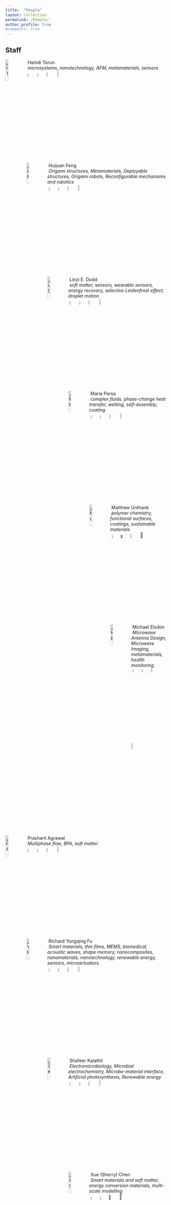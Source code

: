 ```yaml
---
title:  "People"
layout: collection
permalink: /People/
author_profile: true
#comments: true
---
```


## Staff

<img src="{{ site.url }}{{ site.baseurl }}/assets/profiles/profile_im_HT.jpg" alt="HT" style="float: left;width: 13%"/>&nbsp;Hamdi Torun <br>&nbsp;*microsystems, nanotechnology, AFM, metamaterials, sensors* <br>&nbsp;<a href="https://researchportal.northumbria.ac.uk/en/persons/hamdi-torun"><img src="{{ site.url }}{{ site.baseurl }}/assets/profiles/nuw.png" alt="HT" style="width: 5%; border: none; text-decoration: none"/></a>&nbsp;<a href="https://scholar.google.com/citations?user=h9gO5GAAAAAJ&hl=en"><img src="{{ site.url }}{{ site.baseurl }}/assets/profiles/google.png" alt="HT" style="width: 5%; border: none; text-decoration: none"/></a>&nbsp;<a href="https://www.linkedin.com/in/hamditorun/"><img src="{{ site.url }}{{ site.baseurl }}/assets/profiles/linkedin.png" alt="HT" style="width: 6%; border: none; text-decoration: none"/></a>&nbsp;<a href="https://www.researchgate.net/profile/Hamdi-Torun/"><img src="{{ site.url }}{{ site.baseurl }}/assets/profiles/rg.png" alt="HT" style="width: 7%; border: none; text-decoration: none"/></a>&nbsp;

<img src="{{ site.url }}{{ site.baseurl }}/assets/profiles/profile_im_HF.jpg" alt="HF" style="float: left;width: 13%"/>&nbsp;Huijuan Feng <br>&nbsp;*Origami structures, Metamaterials, Deployable structures, Origami robots, Reconfigurable mechanisms and robotics* <br>&nbsp;<a href="https://researchportal.northumbria.ac.uk/en/persons/huijuan-feng"><img src="{{ site.url }}{{ site.baseurl }}/assets/profiles/nuw.png" alt="HF" style="width: 5%; border: none; text-decoration: none"/></a>&nbsp;<a href="https://scholar.google.com/citations?user=IyMmvRIAAAAJ&hl"><img src="{{ site.url }}{{ site.baseurl }}/assets/profiles/google.png" alt="HF" style="width: 5%; border: none; text-decoration: none"/></a>&nbsp;<a href="https://www.linkedin.com/in/huijuan-feng-3a1b8b78/"><img src="{{ site.url }}{{ site.baseurl }}/assets/profiles/linkedin.png" alt="HF" style="width: 6%; border: none; text-decoration: none"/></a>&nbsp;<a href="https://www.researchgate.net/profile/Huijuan-Feng-2"><img src="{{ site.url }}{{ site.baseurl }}/assets/profiles/rg.png" alt="HF" style="width: 7%; border: none; text-decoration: none"/></a>&nbsp;

<img src="{{ site.url }}{{ site.baseurl }}/assets/profiles/profile_im_LD.jpg" alt="LD" style="float: left;width: 13%"/>&nbsp;Linzi E. Dodd <br>&nbsp;*soft matter, sensors, wearable sensors, energy recovery, selective Leidenfrost effect, droplet motion* <br>&nbsp;<a href="https://researchportal.northumbria.ac.uk/en/persons/linzi-dodd"><img src="{{ site.url }}{{ site.baseurl }}/assets/profiles/nuw.png" alt="LD" style="width: 5%; border: none; text-decoration: none"/></a>&nbsp;<a href="https://scholar.google.com/citations?user=LK5Mn2oAAAAJ&hl=en"><img src="{{ site.url }}{{ site.baseurl }}/assets/profiles/google.png" alt="LD" style="width: 5%; border: none; text-decoration: none"/></a>&nbsp;<a href="https://uk.linkedin.com/in/linzidodd"><img src="{{ site.url }}{{ site.baseurl }}/assets/profiles/linkedin.png" alt="LD" style="width: 6%; border: none; text-decoration: none"/></a>&nbsp;<a href="https://www.researchgate.net/profile/Linzi-Dodd"><img src="{{ site.url }}{{ site.baseurl }}/assets/profiles/rg.png" alt="LD" style="width: 7%; border: none; text-decoration: none"/></a>&nbsp;

<img src="{{ site.url }}{{ site.baseurl }}/assets/profiles/profile_im_MP.jpg" alt="MP" style="float: left;width: 13%"/>&nbsp;Maria Parsa <br>&nbsp;*complex fluids, phase-change heat transfer, wetting, self-assembly, coating* <br>&nbsp;<a href="https://researchportal.northumbria.ac.uk/en/persons/maria-parsa"><img src="{{ site.url }}{{ site.baseurl }}/assets/profiles/nuw.png" alt="MP" style="width: 5%; border: none; text-decoration: none"/></a>&nbsp;<a href="https://scholar.google.com/citations?user=sklpXPsAAAAJ&hl=en&authuser=2"><img src="{{ site.url }}{{ site.baseurl }}/assets/profiles/google.png" alt="MP" style="width: 5%; border: none; text-decoration: none"/></a>&nbsp;<a href="https://www.linkedin.com/in/maryamparsa/"><img src="{{ site.url }}{{ site.baseurl }}/assets/profiles/linkedin.png" alt="MP" style="width: 6%; border: none; text-decoration: none"/></a>&nbsp;<a href="https://www.researchgate.net/profile/Maria-Maryam-Parsa"><img src="{{ site.url }}{{ site.baseurl }}/assets/profiles/rg.png" alt="MP" style="width: 7%; border: none; text-decoration: none"/></a>&nbsp;

<img src="{{ site.url }}{{ site.baseurl }}/assets/profiles/profile_im_MU.jpg" alt="MU" style="float: left;width: 13%"/>&nbsp;Matthew Unthank <br>&nbsp;*polymer chemistry, functional surfaces, coatings, sustainable materials* <br>&nbsp;<a href="https://researchportal.northumbria.ac.uk/en/persons/matthew-unthank
"><img src="{{ site.url }}{{ site.baseurl }}/assets/profiles/nuw.png" alt="MU" style="width: 5%; border: none; text-decoration: none"/></a>&nbsp;<a href=""><img src="{{ site.url }}{{ site.baseurl }}/assets/profiles/google.png" alt="MU" style="width: 5%; border: none; text-decoration: none"/></a>&nbsp;<a href="https://www.linkedin.com/in/matthew-unthank-8a236020/"><img src="{{ site.url }}{{ site.baseurl }}/assets/profiles/linkedin.png" alt="MU" style="width: 6%; border: none; text-decoration: none"/></a>&nbsp;<a href=""><img src="{{ site.url }}{{ site.baseurl }}/assets/profiles/rg.png" alt="MU" style="width: 7%; border: none; text-decoration: none"/></a>&nbsp;

<img src="{{ site.url }}{{ site.baseurl }}/assets/profiles/profile_im_ME.jpg" alt="ME" style="float: left;width: 13%"/>&nbsp;Michael Elsdon <br>&nbsp;*Microwave Antenna Design, Microwave Imaging, metamaterials, health monitoring* <br>&nbsp;<a href="https://researchportal.northumbria.ac.uk/admin/workspace/personal/overview/"><img src="{{ site.url }}{{ site.baseurl }}/assets/profiles/nuw.png" alt="ME" style="width: 5%; border: none; text-decoration: none"/></a>&nbsp;<a href="https://scholar.google.com/citations?user=ZAyZ5UcAAAAJ&hl=en
"><img src="{{ site.url }}{{ site.baseurl }}/assets/profiles/google.png" alt="ME" style="width: 5%; border: none; text-decoration: none"/></a>&nbsp;<a href="https://www.linkedin.com/in/michael-elsdon-565a3189/"><img src="{{ site.url }}{{ site.baseurl }}/assets/profiles/linkedin.png" alt="ME" style="width: 6%; border: none; text-decoration: none"/></a>&nbsp;<a href="https://www.researchgate.net/profile/M-Elsdon-2"><img src="{{ site.url }}{{ site.baseurl }}/assets/profiles/rg.png" alt="ME" style="width: 7%; border: none; text-decoration: none"/></a>&nbsp;


<img src="{{ site.url }}{{ site.baseurl }}/assets/profiles/profile_im_PA.png" alt="PA" style="float: left;width: 13%"/>&nbsp;Prashant Agrawal <br>&nbsp;*Multiphase flow, BPA, soft matter* <br>&nbsp;<a href="https://researchportal.northumbria.ac.uk/en/researchers/prashant-agrawal(77d1b36e-20c5-44a5-8f7e-97211143c73c).html"><img src="{{ site.url }}{{ site.baseurl }}/assets/profiles/nuw.png" alt="PA" style="width: 5%; border: none; text-decoration: none"/></a>&nbsp;<a href="https://scholar.google.co.in/citations?user=GGesizEAAAAJ&hl=en"><img src="{{ site.url }}{{ site.baseurl }}/assets/profiles/google.png" alt="PA" style="width: 5%; border: none; text-decoration: none"/></a>&nbsp;<a href="https://www.linkedin.com/in/agwlpra/?originalSubdomain=in"><img src="{{ site.url }}{{ site.baseurl }}/assets/profiles/linkedin.png" alt="PA" style="width: 6%; border: none; text-decoration: none"/></a>&nbsp;<a href="https://www.researchgate.net/profile/Prashant_Agrawal6"><img src="{{ site.url }}{{ site.baseurl }}/assets/profiles/rg.png" alt="PA" style="width: 7%; border: none; text-decoration: none"/></a>&nbsp;

<img src="{{ site.url }}{{ site.baseurl }}/assets/profiles/profile_im_YF.jpg" alt="YF" style="float: left;width: 13%"/>&nbsp;Richard  Yongqing Fu <br>&nbsp;*Smart materials, thin films, MEMS, biomedical, acoustic waves, shape memory, nanocomposites, nanomaterials, nanotechnology, renewable energy, sensors, microactuators.* <br>&nbsp;<a href="https://researchportal.northumbria.ac.uk/en/persons/yongqing-richard-fu"><img src="{{ site.url }}{{ site.baseurl }}/assets/profiles/nuw.png" alt="YF" style="width: 5%; border: none; text-decoration: none"/></a>&nbsp;<a href="http://scholar.google.co.uk/citations?user=faszbxEAAAAJ"><img src="{{ site.url }}{{ site.baseurl }}/assets/profiles/google.png" alt="YF" style="width: 5%; border: none; text-decoration: none"/></a>&nbsp;<a href="https://www.linkedin.com/in/richard-fu-8b1b90164/"><img src="{{ site.url }}{{ site.baseurl }}/assets/profiles/linkedin.png" alt="YF" style="width: 6%; border: none; text-decoration: none"/></a>&nbsp;<a href="https://www.researchgate.net/profile/Yong-Qing-richard-Fu"><img src="{{ site.url }}{{ site.baseurl }}/assets/profiles/rg.png" alt="YF" style="width: 7%; border: none; text-decoration: none"/></a>&nbsp;

<img src="{{ site.url }}{{ site.baseurl }}/assets/profiles/profile_im_SK.jpg" alt="SK" style="float: left;width: 13%"/>&nbsp;Shafeer Kalathil  <br>&nbsp;*Electromicrobiology, Microbial electrochemistry, Microbe-material interface, Artificial photosynthesis, Renewable energy* <br>&nbsp;<a href="https://researchportal.northumbria.ac.uk/en/persons/shafeer-kalathil"><img src="{{ site.url }}{{ site.baseurl }}/assets/profiles/nuw.png" alt="SK" style="width: 5%; border: none; text-decoration: none"/></a>&nbsp;<a href="https://scholar.google.com/citations?user=GWPcHN4AAAAJ&hl=en"><img src="{{ site.url }}{{ site.baseurl }}/assets/profiles/google.png" alt="SK" style="width: 5%; border: none; text-decoration: none"/></a>&nbsp;<a href="https://www.linkedin.com/in/dr-shafeer-kalathil-b5828316"><img src="{{ site.url }}{{ site.baseurl }}/assets/profiles/linkedin.png" alt="SK" style="width: 6%; border: none; text-decoration: none"/></a>&nbsp;<a href="https://www.researchgate.net/profile/Shafeer-Kalathil-2"><img src="{{ site.url }}{{ site.baseurl }}/assets/profiles/rg.png" alt="SK" style="width: 7%; border: none; text-decoration: none"/></a>&nbsp;

<img src="{{ site.url }}{{ site.baseurl }}/assets/profiles/profile_im_XC.jpg" alt="XC" style="float: left;width: 13%"/>&nbsp;Xue (Sherry) Chen <br>&nbsp;*Smart materials and soft matter, energy conversion materials, multi-scale modelling* <br>&nbsp;<a href="https://researchportal.northumbria.ac.uk/en/persons/sherry-chen"><img src="{{ site.url }}{{ site.baseurl }}/assets/profiles/nuw.png" alt="XC" style="width: 5%; border: none; text-decoration: none"/></a>&nbsp;<a href="https://scholar.google.ca/citations?user=__eUcMAAAAAJ&hl=en
"><img src="{{ site.url }}{{ site.baseurl }}/assets/profiles/google.png" alt="XC" style="width: 5%; border: none; text-decoration: none"/></a>&nbsp;<a href=""><img src="{{ site.url }}{{ site.baseurl }}/assets/profiles/linkedin.png" alt="XC" style="width: 6%; border: none; text-decoration: none"/></a>&nbsp;<a href=""><img src="{{ site.url }}{{ site.baseurl }}/assets/profiles/rg.png" alt="XC" style="width: 7%; border: none; text-decoration: none"/></a>&nbsp;

<img src="{{ site.url }}{{ site.baseurl }}/assets/profiles/profile_im_YL.jpg" alt="YL" style="float: left;width: 13%"/>&nbsp;Yifan Li <br>&nbsp;*Functional materials, MEMS, Sensors and Actuators, Transducers, Instrumentation, Lab on a Chip, Flexible electronics, Electrowetting-on-Dielectrics, Surface Acoustic Waves* <br>&nbsp;<a href="https://researchportal.northumbria.ac.uk/en/persons/yifan-li"><img src="{{ site.url }}{{ site.baseurl }}/assets/profiles/nuw.png" alt="YL" style="width: 5%; border: none; text-decoration: none"/></a>&nbsp;<a href="https://scholar.google.com/citations?hl=en&user=JIaWbuYAAAAJ"><img src="{{ site.url }}{{ site.baseurl }}/assets/profiles/google.png" alt="YL" style="width: 5%; border: none; text-decoration: none"/></a>&nbsp;<a href="https://uk.linkedin.com/in/yifan-li-047a356"><img src="{{ site.url }}{{ site.baseurl }}/assets/profiles/linkedin.png" alt="YL" style="width: 6%; border: none; text-decoration: none"/></a>&nbsp;<a href=""><img src="{{ site.url }}{{ site.baseurl }}/assets/profiles/rg.png" alt="YL" style="width: 7%; border: none; text-decoration: none"/></a>&nbsp;

## Research Fellows

<img src="{{ site.url }}{{ site.baseurl }}/assets/profiles/profile_im_BO.jpg" alt="BO" style="float: left;width: 13%"/>&nbsp;Bethany Victoria Orme <br>&nbsp;*Soft Matter, SLIPS, Wetting, Droplets, Superhydrophobicity, Bio-Inspired Surfaces* <br>&nbsp;<a href="https://researchportal.northumbria.ac.uk/en/persons/bethany-orme"><img src="{{ site.url }}{{ site.baseurl }}/assets/profiles/nuw.png" alt="BO" style="width: 5%; border: none; text-decoration: none"/></a>&nbsp;<a href=""><img src="{{ site.url }}{{ site.baseurl }}/assets/profiles/google.png" alt="BO" style="width: 5%; border: none; text-decoration: none"/></a>&nbsp;<a href=""><img src="{{ site.url }}{{ site.baseurl }}/assets/profiles/linkedin.png" alt="BO" style="width: 6%; border: none; text-decoration: none"/></a>&nbsp;<a href=""><img src="{{ site.url }}{{ site.baseurl }}/assets/profiles/rg.png" alt="BO" style="width: 7%; border: none; text-decoration: none"/></a>&nbsp;


<img src="{{ site.url }}{{ site.baseurl }}/assets/profiles/profile_im_SO.jpg" alt="SO" style="float: left;width: 13%"/>&nbsp;Sirio  Orozco-Fuentes <br>&nbsp;*Statistical Physics, Non-equilibrium statistical physics, Complex Systems, Emergent Phenomena, Complex Fluids, Human embryonic stem cells, Forest Diseases* <br>&nbsp;<a href="https://www.northumbria.ac.uk/about-us/our-staff/o/sirio-orozco-fuentes/"><img src="{{ site.url }}{{ site.baseurl }}/assets/profiles/nuw.png" alt="SO" style="width: 5%; border: none; text-decoration: none"/></a>&nbsp;<a href="https://scholar.google.co.uk/citations?user=5zWfkmwAAAAJ&hl=en&oi=ao"><img src="{{ site.url }}{{ site.baseurl }}/assets/profiles/google.png" alt="SO" style="width: 5%; border: none; text-decoration: none"/></a>&nbsp;<a href="https://uk.linkedin.com/in/sirio-orozco-fuentes"><img src="{{ site.url }}{{ site.baseurl }}/assets/profiles/linkedin.png" alt="SO" style="width: 6%; border: none; text-decoration: none"/></a>&nbsp;<a href="https://www.researchgate.net/profile/Sirio_Orozco-Fuentes"><img src="{{ site.url }}{{ site.baseurl }}/assets/profiles/rg.png" alt="SO" style="width: 7%; border: none; text-decoration: none"/></a>&nbsp;


## PhD Students


<img src="{{ site.url }}{{ site.baseurl }}/assets/profiles/profile_im_CM.jpg" alt="CM" style="float: left;width: 13%"/>&nbsp;Christopher Markwell <br>&nbsp;*Atomic Force Microscopy, Mechanobiology, Cells, Microscopy, Surface Acoustic Waves, Acoustofluidics* <br>&nbsp;<a href="https://researchportal.northumbria.ac.uk/en/persons/christopher-markwell"><img src="{{ site.url }}{{ site.baseurl }}/assets/profiles/nuw.png" alt="CM" style="width: 5%; border: none; text-decoration: none"/></a>&nbsp;<a href=""><img src="{{ site.url }}{{ site.baseurl }}/assets/profiles/google.png" alt="CM" style="width: 5%; border: none; text-decoration: none"/></a>&nbsp;<a href="https://uk.linkedin.com/in/christopher-markwell-400374123"><img src="{{ site.url }}{{ site.baseurl }}/assets/profiles/linkedin.png" alt="CM" style="width: 6%; border: none; text-decoration: none"/></a>&nbsp;<a href=""><img src="{{ site.url }}{{ site.baseurl }}/assets/profiles/rg.png" alt="CM" style="width: 7%; border: none; text-decoration: none"/></a>&nbsp;

<img src="{{ site.url }}{{ site.baseurl }}/assets/profiles/profile_im_FH.jpg" alt="FH" style="float: left;width: 13%"/>&nbsp;Farzaneh Hajirasouliha <br>&nbsp;*Surfactants, viscoelasticity, Interfacial Microrheology, Wettability, Fluid-Nanoparticles Interactions* <br>&nbsp;<a href="https://researchportal.northumbria.ac.uk/en/persons/farzaneh-hajirasouliha"><img src="{{ site.url }}{{ site.baseurl }}/assets/profiles/nuw.png" alt="FH" style="width: 5%; border: none; text-decoration: none"/></a>&nbsp;<a href="https://scholar.google.com/citations?user=Vng0wp8AAAAJ&hl=en"><img src="{{ site.url }}{{ site.baseurl }}/assets/profiles/google.png" alt="FH" style="width: 5%; border: none; text-decoration: none"/></a>&nbsp;<a href="https://uk.linkedin.com/in/farzaneh-hajirasouliha-59672b98"><img src="{{ site.url }}{{ site.baseurl }}/assets/profiles/linkedin.png" alt="FH" style="width: 6%; border: none; text-decoration: none"/></a>&nbsp;<a href="https://www.researchgate.net/profile/Farzaneh-Hajirasouliha"><img src="{{ site.url }}{{ site.baseurl }}/assets/profiles/rg.png" alt="FH" style="width: 7%; border: none; text-decoration: none"/></a>&nbsp;

<img src="{{ site.url }}{{ site.baseurl }}/assets/profiles/profile_im_HA.png" alt="HA" style="float: left;width: 13%"/>&nbsp;Hossein Abdolnezhad <br>&nbsp;*Fluid Mechanics, Non-Newtonian Fluids, Drop Dynamics, Wetting, Rheology* <br>&nbsp;<a href="https://researchportal.northumbria.ac.uk/en/persons/hossein-abdolnezhad"><img src="{{ site.url }}{{ site.baseurl }}/assets/profiles/nuw.png" alt="HA" style="width: 5%; border: none; text-decoration: none"/></a>&nbsp;<a href="https://scholar.google.com/citations?user=CmRD0FgAAAAJ&hl=en
"><img src="{{ site.url }}{{ site.baseurl }}/assets/profiles/google.png" alt="HA" style="width: 5%; border: none; text-decoration: none"/></a>&nbsp;<a href="https://uk.linkedin.com/in/hossein-abdolnezhad-13670120a"><img src="{{ site.url }}{{ site.baseurl }}/assets/profiles/linkedin.png" alt="HA" style="width: 6%; border: none; text-decoration: none"/></a>&nbsp;<a href="https://www.researchgate.net/profile/Hossein-Abdolnezhad"><img src="{{ site.url }}{{ site.baseurl }}/assets/profiles/rg.png" alt="HA" style="width: 7%; border: none; text-decoration: none"/></a>&nbsp;

<img src="{{ site.url }}{{ site.baseurl }}/assets/profiles/profile_im_JV.jpg" alt="JV" style="float: left;width: 13%"/>&nbsp;JethroVernon <br>&nbsp;*Surface Acoustics Waves, point-of-care diagnostics, Acoustofluidics, open-source electronics, sensors* <br>&nbsp;<a href="https://researchportal.northumbria.ac.uk/en/persons/jethro-vernon"><img src="{{ site.url }}{{ site.baseurl }}/assets/profiles/nuw.png" alt="JV" style="width: 5%; border: none; text-decoration: none"/></a>&nbsp;<a href="https://scholar.google.com/citations?user=T8xLu-UAAAAJ&hl=en"><img src="{{ site.url }}{{ site.baseurl }}/assets/profiles/google.png" alt="JV" style="width: 5%; border: none; text-decoration: none"/></a>&nbsp;<a href=""><img src="{{ site.url }}{{ site.baseurl }}/assets/profiles/linkedin.png" alt="JV" style="width: 6%; border: none; text-decoration: none"/></a>&nbsp;<a href="https://www.researchgate.net/profile/Jethro-Vernon"><img src="{{ site.url }}{{ site.baseurl }}/assets/profiles/rg.png" alt="JV" style="width: 7%; border: none; text-decoration: none"/></a>&nbsp;

<img src="{{ site.url }}{{ site.baseurl }}/assets/profiles/profile_im_LH.jpg" alt="LH" style="float: left;width: 13%"/>&nbsp;LukeHaworth <br>&nbsp;*Droplet impact, surface acoustic wave, smart materials, low temperature and icing* <br>&nbsp;<a href="https://researchportal.northumbria.ac.uk/en/persons/luke-haworth"><img src="{{ site.url }}{{ site.baseurl }}/assets/profiles/nuw.png" alt="LH" style="width: 5%; border: none; text-decoration: none"/></a>&nbsp;<a href=""><img src="{{ site.url }}{{ site.baseurl }}/assets/profiles/google.png" alt="LH" style="width: 5%; border: none; text-decoration: none"/></a>&nbsp;<a href="https://www.linkedin.com/in/luke-haworth-17770812a/"><img src="{{ site.url }}{{ site.baseurl }}/assets/profiles/linkedin.png" alt="LH" style="width: 6%; border: none; text-decoration: none"/></a>&nbsp;<a href="https://www.researchgate.net/profile/Luke-Haworth"><img src="{{ site.url }}{{ site.baseurl }}/assets/profiles/rg.png" alt="LH" style="width: 7%; border: none; text-decoration: none"/></a>&nbsp;








## Alumni
